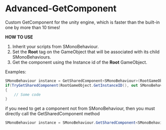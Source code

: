 # Advanced-GetComponent
Сustom GetComponent for the unity engine, which is faster than the built-in one by more than 10 times!

**HOW TO USE**
1. Inherit your scripts from SMonoBehaviour.
2. Set the **Root** tag on the GameObject that will be associated with its child SMonoBehaviours.
3. Get the component using the Instance id of the **Root** GameObject.

Examples:
```csharp
SMonoBehaviour instance = GetSharedComponent<SMonoBehaviour>(RootGameObject.GetInstanceID());
if(TryGetSharedComponent(RootGameObject.GetInstanceID(), out SMonoBehaviour sMonoBehaviour))
{
    // Some code
}
```
if you need to get a component not from SMonoBehaviour, then you must directly call the GetSharedComponent method
```csharp
SMonoBehaviour instance = SMonoBehaviour.GetSharedComponent<SMonoBehaviour>(RootGameObject.GetInstanceID());
```
